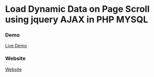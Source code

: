 # Load Dynamic Data on Page Scroll using jquery AJAX in PHP MYSQL

### Demo

<a href="https://youtu.be/I4VoZKg8Pew" rel="nofollow"> Live Demo </a>

### Website

<a href="https://codeat21.com/load-dynamic-data-on-page-scroll-using-jquery-ajax-in-php-mysql/" rel="nofollow"> Website </a>



